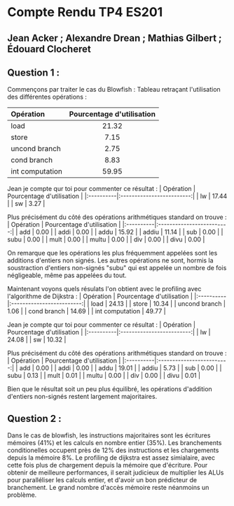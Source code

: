 
# Compte Rendu TP4 ES201
## Jean Acker ; Alexandre Drean ; Mathias Gilbert ; Édouard Clocheret


## Question 1 :

Commençons par traiter le cas du Blowfish :
Tableau retraçant l'utilisation des différentes opérations : 

| Opération | Pourcentage d'utilisation |
|:----------|:-------------------------:|
| load | 21.32 |
| store | 7.15 |
| uncond branch | 2.75 |
| cond branch | 8.83 |
| int computation | 59.95 |

Jean je compte qur toi pour commenter ce résultat :
| Opération | Pourcentage d'utilisation |
|:----------|:-------------------------:|
| lw | 17.44 |
| sw | 3.27 |

Plus précisément du côté des opérations arithmétiques standard on trouve :
| Opération | Pourcentage d'utilisation |
|:----------|:-------------------------:|
| add | 0.00 |
| addi | 0.00 |
| addu | 15.92 |
| addiu | 11.14 |
| sub | 0.00 |
| subu | 0.00 |
| mult | 0.00 |
| multu | 0.00 |
| div | 0.00 |
| divu | 0.00 |

On remarque que les opérations les plus fréquemment appelées sont les additions d'entiers non signés. Les autres opérations ne sont, hormis la soustraction d'entiers non-signés "subu" qui est appelée un nombre de fois négligeable, même pas appelées du tout.

Maintenant voyons quels résulats l'on obtient avec le profiling avec l'algorithme de Dijkstra :
| Opération | Pourcentage d'utilisation |
|:----------|:-------------------------:|
| load | 24.13 |
| store | 10.34 |
| uncond branch | 1.06 |
| cond branch | 14.69 |
| int computation | 49.77 |

Jean je compte qur toi pour commenter ce résultat :
| Opération | Pourcentage d'utilisation |
|:----------|:-------------------------:|
| lw | 24.08 |
| sw | 10.32 |

Plus précisément du côté des opérations arithmétiques standard on trouve :
| Opération | Pourcentage d'utilisation |
|:----------|:-------------------------:|
| add | 0.00 |
| addi | 0.00 |
| addu | 19.01 |
| addiu | 5.73 |
| sub | 0.00 |
| subu | 0.13 |
| mult | 0.01 |
| multu | 0.00 |
| div | 0.00 |
| divu | 0.01 |

Bien que le résultat soit un peu plus équilibré, les opérations d'addition d'entiers non-signés restent largement majoritaires.


## Question 2 :

Dans le cas de blowfish, les instructions majoritaires sont les écritures mémoires (41%) et les calculs en nombre entier (35%). Les branchements conditionelles occupent près de 12\% des instructions et les chargements depuis la mémoire 8%. Le profiling de dijkstra est assez simialaire, avec cette fois plus de chargement depuis la mémoire que d'écriture. Pour obtenir de meilleure performances, il serait judicieux de multiplier les ALUs pour paralléliser les calculs entier, et d'avoir un bon prédicteur de branchement. Le grand nombre d'accès mémoire reste néanmoins un problème.
